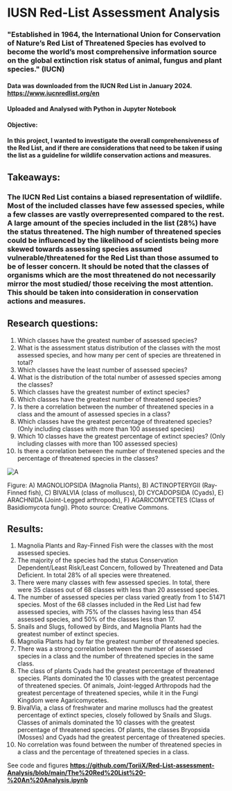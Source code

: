 # IUSN Red-List Assessment Analysis



### "Established in 1964, the International Union for Conservation of Nature’s Red List of Threatened Species has evolved to become the world’s most comprehensive information source on the global extinction risk status of animal, fungus and plant species." (IUCN)

#### Data was downloaded from the IUCN Red List in January 2024. https://www.iucnredlist.org/en
#### Uploaded and Analysed with Python in Jupyter Notebook

#### Objective:
#### In this project, I wanted to investigate the overall comprehensiveness of the Red List, and if there are considerations that need to be taken if using the list as a guideline for wildlife conservation actions and measures. 

## Takeaways:
### The IUCN Red List contains a biased representation of wildlife. Most of the included classes have few assessed species, while a few classes are vastly overrepresented compared to the rest. A large amount of the species included in the list (28%) have the status threatened. The high number of threatened species could be influenced by the likelihood of scientists being more skewed towards assessing species assumed vulnerable/threatened for the Red List than those assumed to be of lesser concern. It should be noted that the classes of organisms which are the most threatened do not necessarily mirror the most studied/ those receiving the most attention. This should be taken into consideration in conservation actions and measures.

## Research questions:
1. Which classes have the greatest number of assessed species?
2. What is the assessment status distribution of the classes with the most assessed species, and how many per cent of species are threatened in total?
3. Which classes have the least number of assessed species? 
4. What is the distribution of  the total number of assessed species among the classes?
5. Which classes have the greatest number of extinct species?
6. Which classes have the greatest number of threatened species?
7. Is there a correlation between the number of threatened species in a class and the amount of assessed species in a class?
8. Which classes have the greatest percentage of threatened species? (Only including classes with more than 100 assessed species)
9. Which 10 classes have the greatest percentage of extinct species? (Only including classes with more than 100 assessed species)
10. Is there a correlation between the number of threatened species and the percentage of threatened species in the classes?


    


![A](https://github.com/ToriiX/Red-List-assessment-Analysis/assets/156717220/84b4dd68-d79e-40d7-bd30-4da4af6db2d6)

Figure: A) MAGNOLIOPSIDA (Magnolia Plants), B) ACTINOPTERYGII	(Ray-Finned fish), C) BIVALVIA (class of molluscs), D) CYCADOPSIDA (Cyads), E) ARACHNIDA (Joint-Legged arthropods), F) AGARICOMYCETES (Class of Basidiomycota fungi). Photo source: Creative Commons.
 


## Results:
1. Magnolia Plants and Ray-Finned Fish were the classes with the most assessed species. 
2. The majority of the species had the status Conservation Dependent/Least Risk/Least Concern, followed by Threatened and Data Deficient. In total 28% of all species were threatened.
3. There were many classes with few assessed species. In total, there were 35 classes out of 68 classes with less than 20 assessed species. 
4. The number of assessed species per class varied greatly from 1 to 51471 species.  Most of the 68 classes included in the Red List had few assessed species, with 75% of the classes having less than 454 assessed species, and 50% of the classes less than 17. 
5. Snails and Slugs, followed by Birds, and Magnolia Plants had the greatest number of extinct species.
6. Magnolia Plants had by far the greatest number of threatened species.
7. There was a strong correlation between the number of assessed species in a class and the number of threatened species in the same class. 
8. The class of plants Cyads had the greatest percentage of threatened species. Plants dominated the 10 classes with the greatest percentage of threatened species. Of animals, Joint-legged Arthropods had the greatest percentage of threatened species, while it in the Fungi Kingdom were Agaricomycetes. 
9. BivalVia, a class of freshwater and marine molluscs had the greatest percentage of extinct species, closely followed by Snails and Slugs.  Classes of animals dominated the 10 classes with the greatest percentage of threatened species.  Of plants, the classes Bryopsida (Mosses)	and Cyads had the greatest percentage of threatened species. 
10. No correlation was found between the number of threatened species in a class and the percentage of threatened species in a class. 

See code and figures **https://github.com/ToriiX/Red-List-assessment-Analysis/blob/main/The%20Red%20List%20-%20An%20Analysis.ipynb**
